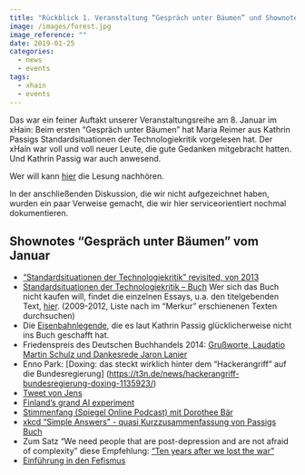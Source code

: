 ```yaml
---
title: "Rückblick 1. Veranstaltung “Gespräch unter Bäumen” und Shownotes"
image: /images/forest.jpg
image_reference: ""
date: 2019-01-25
categories:
  - news
  - events
tags:
  - xhain
  - events
---
```


Das war ein feiner Auftakt unserer Veranstaltungsreihe am 8. Januar im xHain: Beim ersten “Gespräch unter Bäumen” hat Maria Reimer aus Kathrin Passigs Standardsituationen der Technologiekritik vorgelesen hat. Der xHain war voll und voll neuer Leute, die gute Gedanken mitgebracht hatten. Und Kathrin Passig war auch anwesend.

<!-- more -->

Wer will kann [hier](https://soundcloud.com/user-550603531/gesprach-unter-baumen-01-maria-reimer) die Lesung nachhören.

In der anschließenden Diskussion, die wir nicht aufgezeichnet haben, wurden ein paar Verweise gemacht, die wir hier serviceorientiert nochmal dokumentieren.

## Shownotes “Gespräch unter Bäumen” vom Januar

- [“Standardsituationen der Technologiekritik” revisited, von 2013](https://docs.google.com/document/d/1M9JQoEcwBseqkZVAIpdjuI9Iz4c4KR6JVke4VQCtEDU/edit)
- [Standardsituationen der Technologiekritik – Buch](https://www.thalia.de/shop/home/artikeldetails/ID34503251.html?ProvID=11000523&gclid=EAIaIQobChMI65bt57Pj3wIVDuJ3Ch1MugciEAYYBSABEgISUvD_BwE)
  Wer sich das Buch nicht kaufen will, findet die einzelnen Essays, u.a. den titelgebenden Text, [hier](http://kathrin.passig.de/texte.html). (2009-2012, Liste nach im “Merkur” erschienenen Texten durchsuchen)
- Die [Eisenbahnlegende](https://plus.google.com/102711053819769437812/posts/1KyVAFXLZKN), die es laut Kathrin Passig glücklicherweise nicht ins Buch geschafft hat.
- Friedenspreis des Deutschen Buchhandels 2014: [Grußworte, Laudatio Martin Schulz und Dankesrede Jaron Lanier](https://www.friedenspreis-des-deutschen-buchhandels.de/sixcms/media.php/1290/Friedenspreis%202014%20Reden.pdf)
- Enno Park: [Doxing: das steckt wirklich hinter dem “Hackerangriff” auf die Bundesregierung]
  (https://t3n.de/news/hackerangriff-bundesregierung-doxing-1135923/)
- [Tweet von Jens](https://twitter.com/johl/status/1082556991350992896)
- [Finland’s grand AI experiment](https://www.politico.eu/article/finland-one-percent-ai-artificial-intelligence-courses-learning-training/)
- [Stimmenfang (Spiegel Online Podcast) mit Dorothee Bär](http://www.spiegel.de/politik/deutschland/digitalisierung-was-tut-dorothee-baer-gegen-funkloecher-a-1244678.html)
- [xkcd “Simple Answers” - quasi Kurzzusammenfassung von Passigs Buch](https://xkcd.com/1289/)
- Zum Satz “We need people that are post-depression and are not afraid of complexity” diese Empfehlung: [“Ten years after we lost the war”](https://media.ccc.de/v/32c3-7501-ten_years_after_we_lost_the_war#t=3678)
- [Einführung in den Fefismus](http://mspr0.de/?p=4272)
